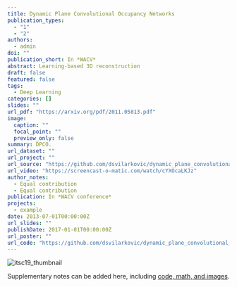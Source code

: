 ```yaml
---
title: Dynamic Plane Convolutional Occupancy Networks
publication_types:
  - "1"
  - "2"
authors:
  - admin
doi: ""
publication_short: In *WACV*
abstract: Learning-based 3D reconstruction 
draft: false
featured: false
tags:
  - Deep Learning
categories: []
slides: ""
url_pdf: "https://arxiv.org/pdf/2011.05813.pdf"
image:
  caption: ""
  focal_point: ""
  preview_only: false
summary: DPCO.
url_dataset: ""
url_project: ""
url_source: "https://github.com/dsvilarkovic/dynamic_plane_convolutional_onet"
url_video: "https://screencast-o-matic.com/watch/cYXOcaLKJz"
author_notes:
  - Equal contribution
  - Equal contribution
publication: In *WACV conference*
projects:
  - example
date: 2013-07-01T00:00:00Z
url_slides: ""
publishDate: 2017-01-01T00:00:00Z
url_poster: ""
url_code: "https://github.com/dsvilarkovic/dynamic_plane_convolutional_onet"
---
```


![itsc19_thumbnail](/publication/example/dpco.jpg "ITSC_19_thumbnail")


Supplementary notes can be added here, including [code, math, and images](https://wowchemy.com/docs/writing-markdown-latex/).
